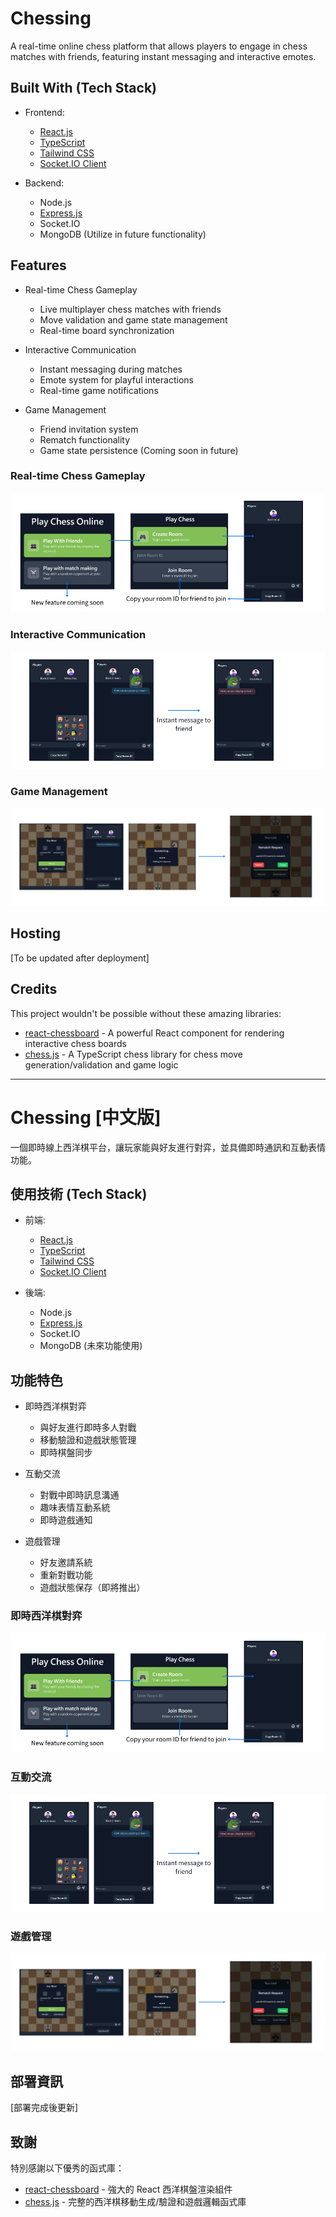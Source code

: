 # Chessing

A real-time online chess platform that allows players to engage in chess matches with friends, featuring instant messaging and interactive emotes.

## Built With (Tech Stack)

- Frontend:

  - [React.js](https://github.com/facebook/react)
  - [TypeScript](https://github.com/microsoft/TypeScript)
  - [Tailwind CSS](https://tailwindcss.com/)
  - [Socket.IO Client](https://socket.io/)

- Backend:
  - Node.js
  - [Express.js](https://expressjs.com/)
  - Socket.IO
  - MongoDB (Utilize in future functionality)

## Features

- Real-time Chess Gameplay

  - Live multiplayer chess matches with friends
  - Move validation and game state management
  - Real-time board synchronization

- Interactive Communication

  - Instant messaging during matches
  - Emote system for playful interactions
  - Real-time game notifications

- Game Management
  - Friend invitation system
  - Rematch functionality
  - Game state persistence (Coming soon in future)

### Real-time Chess Gameplay

![image](https://raw.githubusercontent.com/ShowGa/Pic-repository/refs/heads/main/Chess-Project-feature1.png)

### Interactive Communication

![image](https://raw.githubusercontent.com/ShowGa/Pic-repository/refs/heads/main/Chess-Project-feature2.png)

### Game Management

![image](https://raw.githubusercontent.com/ShowGa/Pic-repository/refs/heads/main/Chess-Project-feature3.png)

## Hosting

[To be updated after deployment]

## Credits

This project wouldn't be possible without these amazing libraries:

- [react-chessboard](https://github.com/Clariity/react-chessboard) - A powerful React component for rendering interactive chess boards
- [chess.js](https://github.com/jhlywa/chess.js) - A TypeScript chess library for chess move generation/validation and game logic

---

# Chessing [中文版]

一個即時線上西洋棋平台，讓玩家能與好友進行對弈，並具備即時通訊和互動表情功能。

## 使用技術 (Tech Stack)

- 前端:

  - [React.js](https://github.com/facebook/react)
  - [TypeScript](https://github.com/microsoft/TypeScript)
  - [Tailwind CSS](https://tailwindcss.com/)
  - [Socket.IO Client](https://socket.io/)

- 後端:
  - Node.js
  - [Express.js](https://expressjs.com/)
  - Socket.IO
  - MongoDB (未來功能使用)

## 功能特色

- 即時西洋棋對弈

  - 與好友進行即時多人對戰
  - 移動驗證和遊戲狀態管理
  - 即時棋盤同步

- 互動交流

  - 對戰中即時訊息溝通
  - 趣味表情互動系統
  - 即時遊戲通知

- 遊戲管理
  - 好友邀請系統
  - 重新對戰功能
  - 遊戲狀態保存（即將推出）

### 即時西洋棋對弈

![image](https://raw.githubusercontent.com/ShowGa/Pic-repository/refs/heads/main/Chess-Project-feature1.png)

### 互動交流

![image](https://raw.githubusercontent.com/ShowGa/Pic-repository/refs/heads/main/Chess-Project-feature2.png)

### 遊戲管理

![image](https://raw.githubusercontent.com/ShowGa/Pic-repository/refs/heads/main/Chess-Project-feature3.png)

## 部署資訊

[部署完成後更新]

## 致謝

特別感謝以下優秀的函式庫：

- [react-chessboard](https://github.com/Clariity/react-chessboard) - 強大的 React 西洋棋盤渲染組件
- [chess.js](https://github.com/jhlywa/chess.js) - 完整的西洋棋移動生成/驗證和遊戲邏輯函式庫
